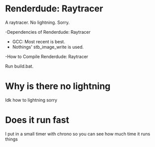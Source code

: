 # Renderdude: Raytracer
A raytracer. No lightning. Sorry.

-Dependencies of Renderdude: Raytracer

* GCC: Most recent is best.
* Nothings' stb_image_write is used.

-How to Compile Renderdude: Raytracer

Run build.bat.

# Why is there no lightning
Idk how to lightning sorry

# Does it run fast
I put in a small timer with chrono so you can see how much time it runs things
